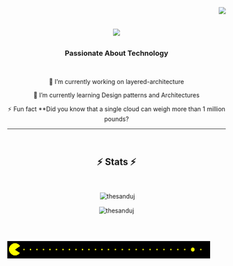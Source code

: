 <img align="right" src="https://visitor-badge.laobi.icu/badge?page_id=ThesanduJ.ThesanduJ" />

<h1 align="center">
    <img src="https://readme-typing-svg.herokuapp.com/?font=Righteous&size=35&center=true&vCenter=true&width=500&height=70&duration=4000&lines=Hi+There!+👋;+I'm+Thesandu!;" />
</h1>

<h3 align="center">Passionate About Technology</h3>

<br/>

<div align="center">
 
 🔭 I’m currently working on layered-architecture
 
 🌱 I’m currently learning Design patterns and Architectures

⚡ Fun fact **Did you know that a single cloud can weigh more than 1 million pounds? 

 </div>
 


<hr/>

<br/>


<h2 align="center">⚡ Stats ⚡</h2>
<br>
<div align=center>
  <p>&nbsp;<img align="center" src="https://github-readme-stats.vercel.app/api?username=thesanduj&show_icons=true&locale=en" alt="thesanduj" /></p>

<p><img align="center" src="https://github-readme-streak-stats.herokuapp.com/?user=thesanduj&" alt="thesanduj" /></p>

</div>

<br/><br/>

![logo](212284158-e840e285-664b-44d7-b79b-e264b5e54825.gif)

<br/>


<br/>
